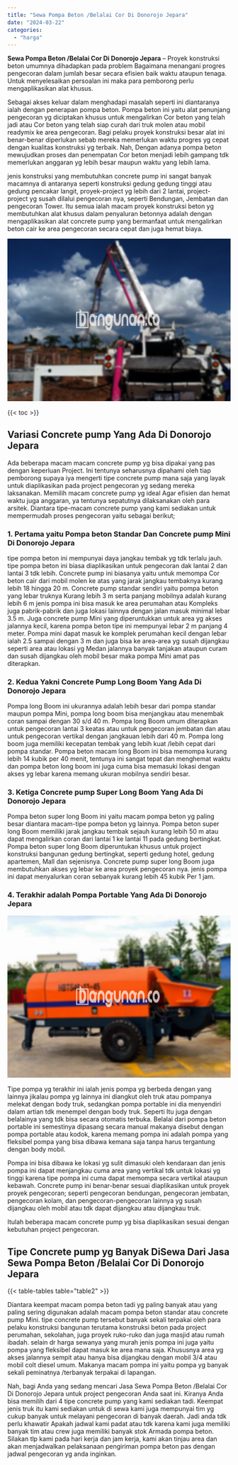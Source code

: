 ```yaml
---
title: "Sewa Pompa Beton /Belalai Cor Di Donorojo Jepara"
date: "2024-03-22"
categories: 
  - "harga"
---
```


**Sewa Pompa Beton /Belalai Cor Di Donorojo Jepara** – Proyek konstruksi beton umumnya dihadapkan pada problem Bagaimana menangani progres pengecoran dalam jumlah besar secara efisien baik waktu ataupun tenaga. Untuk menyelesaikan persoalan ini maka para pemborong perlu mengaplikasikan alat khusus.

Sebagai akses keluar dalam menghadapi masalah seperti ini diantaranya ialah dengan penerapan pompa beton. Pompa beton ini yaitu alat penunjang pengecoran yg diciptakan khusus untuk mengalirkan Cor beton yang telah jadi atau Cor beton yang telah siap curah dari truk molen atau mobil readymix ke area pengecoran. Bagi pelaku proyek konstruksi besar alat ini benar-benar diperlukan sebab mereka memerlukan waktu progres yg cepat dengan kualitas konstruksi yg terbaik. Nah, Dengan adanya pompa beton mewujudkan proses dan penempatan Cor beton menjadi lebih gampang tdk memerlukan anggaran yg lebih besar maupun waktu yang lebih lama.

jenis konstruksi yang membutuhkan concrete pump ini sangat banyak macamnya di antaranya seperti konstruksi gedung gedung tinggi atau gedung pencakar langit, proyek-project yg lebih dari 2 lantai, project-project yg susah dilalui pengecoran nya, seperti Bendungan, Jembatan dan pengecoran Tower. Itu semua ialah macam proyek konstruksi beton yg membutuhkan alat khusus dalam penyaluran betonnya adalah dengan mengaplikasikan alat concrete pump yang bermanfaat untuk mengalirkan beton cair ke area pengecoran secara cepat dan juga hemat biaya.

![Sewa Pompa Beton /Belalai Cor Di Donorojo Jepara](/images/sewa-concrete-pump-04.png)

{{< toc >}}

## Variasi Concrete pump Yang Ada Di Donorojo Jepara

Ada beberapa macam macam concrete pump yg bisa dipakai yang pas dengan keperluan Project. Ini tentunya seharusnya dipahami oleh tiap pemborong supaya iya mengerti tipe concrete pump mana saja yang layak untuk diaplikasikan pada project pengecoran yg sedang mereka laksanakan. Memilih macam concrete pump yg ideal Agar efisien dan hemat waktu juga anggaran, ya tentunya sepatutnya dilaksanakan oleh para arsitek. Diantara tipe-macam concrete pump yang kami sediakan untuk mempermudah proses pengecoran yaitu sebagai berikut;

### 1\. Pertama yaitu Pompa beton Standar Dan Concrete pump Mini Di Donorojo Jepara

tipe pompa beton ini mempunyai daya jangkau tembak yg tdk terlalu jauh. tipe pompa beton ini biasa diaplikasikan untuk pengecoran dak lantai 2 dan lantai 3 tdk lebih. Concrete pump ini biasanya yaitu untuk memompa Cor beton cair dari mobil molen ke atas yang jarak jangkau tembaknya kurang lebih 18 hingga 20 m. Concrete pump standar sendiri yaitu pompa beton yang lebar truknya Kurang lebih 3 m serta panjang mobilnya adalah kurang lebih 6 m jenis pompa ini bisa masuk ke area perumahan atau Kompleks juga pabrik-pabrik dan juga lokasi lainnya dengan jalan masuk minimal lebar 3.5 m. Juga concrete pump Mini yang diperuntukkan untuk area yg akses jalannya kecil, karena pompa beton tipe ini mempunyai lebar 2 m panjang 4 meter. Pompa mini dapat masuk ke komplek perumahan kecil dengan lebar ialah 2.5 sampai dengan 3 m dan juga bisa ke area-area yg susah dijangkau seperti area atau lokasi yg Medan jalannya banyak tanjakan ataupun curam dan susah dijangkau oleh mobil besar maka pompa Mini amat pas diterapkan.

### 2\. Kedua Yakni Concrete Pump Long Boom Yang Ada Di Donorojo Jepara

Pompa long Boom ini ukurannya adalah lebih besar dari pompa standar maupun pompa Mini, pompa long boom bisa menjangkau atau menembak coran sampai dengan 30 s/d 40 m. Pompa long Boom umum diterapkan untuk pengecoran lantai 3 keatas atau untuk pengecoran jembatan dan atau untuk pengecoran vertikal dengan jangkauan lebih dari 40 m. Pompa long boom juga memiliki kecepatan tembak yang lebih kuat /lebih cepat dari pompa standar. Pompa beton macam long Boom ini bisa memompa kurang lebih 14 kubik per 40 menit, tentunya ini sangat tepat dan menghemat waktu dan pompa beton long boom ini juga cuma bisa memasuki lokasi dengan akses yg lebar karena memang ukuran mobilnya sendiri besar.

### 3\. Ketiga Concrete pump Super Long Boom Yang Ada Di Donorojo Jepara

Pompa beton super long Boom ini yaitu macam pompa beton yg paling besar diantara macam-tipe pompa beton yg lainnya. Pompa beton super long Boom memiliki jarak jangkau tembak sejauh kurang lebih 50 m atau dapat mengalirkan coran dari lantai 1 ke lantai 11 pada gedung bertingkat. Pompa beton super long Boom diperuntukan khusus untuk project konstruksi bangunan gedung bertingkat, seperti gedung hotel, gedung apartemen, Mall dan sejenisnya. Concrete pump super long Boom juga membutuhkan akses yg lebar ke area proyek pengecoran nya. jenis pompa ini dapat menyalurkan coran sebanyak kurang lebih 45 kubik Per 1 jam.

### 4\. Terakhir adalah Pompa Portable Yang Ada Di Donorojo Jepara

![Sewa Pompa Beton /Belalai Cor Di Donorojo Jepara](/images/sewa-concrete-pump-16.png)

Tipe pompa yg terakhir ini ialah jenis pompa yg berbeda dengan yang lainnya jikalau pompa yg lainnya ini diangkut oleh truk atau pompanya melekat dengan body truk, sedangkan pompa portable ini dia menyendiri dalam artian tdk menempel dengan body truk. Seperti Itu juga dengan belalainya yang tdk bisa secara otomatis terbuka. Belalai dari pompa beton portable ini semestinya dipasang secara manual makanya disebut dengan pompa portable atau kodok, karena memang pompa ini adalah pompa yang fleksibel pompa yang bisa dibawa kemana saja tanpa harus tergantung dengan body mobil.

Pompa ini bisa dibawa ke lokasi yg sulit dimasuki oleh kendaraan dan jenis pompa ini dapat menjangkau cuma area yang vertikal tdk untuk lokasi yg tinggi karena tipe pompa ini cuma dapat memompa secara vertikal ataupun kebawah. Concrete pump ini benar-benar sesuai diaplikasikan untuk proyek proyek pengecoran; seperti pengecoran bendungan, pengecoran jembatan, pengecoran kolam, dan pengecoran-pengecoran lainnya yg susah dijangkau oleh mobil atau tdk dapat dijangkau atau dijangkau truk.

Itulah beberapa macam concrete pump yg bisa diaplikasikan sesuai dengan kebutuhan project pengecoran.

## Tipe Concrete pump yg Banyak DiSewa Dari Jasa Sewa Pompa Beton /Belalai Cor Di Donorojo Jepara

{{< table-tables table="table2" >}}

Diantara keempat macam pompa beton tadi yg paling banyak atau yang paling sering digunakan adalah macam pompa beton standar atau concrete pump Mini. tipe concrete pump tersebut banyak sekali terpakai oleh para pelaku konstruksi bangunan terutama konstruksi beton pada project perumahan, sekolahan, juga proyek ruko-ruko dan juga masjid atau rumah ibadah. selain dr harga sewanya yang murah jenis pompa ini juga yaitu pompa yang fleksibel dapat masuk ke area mana saja. Khususnya area yg akses jalannya sempit atau hanya bisa dijangkau dengan mobil 3/4 atau mobil colt diesel umum. Makanya macam pompa ini yaitu pompa yg banyak sekali peminatnya /terbanyak terpakai di lapangan.

Nah, bagi Anda yang sedang mencari Jasa Sewa Pompa Beton /Belalai Cor Di Donorojo Jepara untuk project pengecoran Anda saat ini. Kiranya Anda bisa memilih dari 4 tipe concrete pump yang kami sediakan tadi. Keempat jenis truk itu kami sediakan untuk di sewa kami juga mempunyai tim yg cukup banyak untuk melayani pengecoran di banyak daerah. Jadi anda tdk perlu khawatir Apakah jadwal kami padat atau tdk karena kami juga memiliki banyak tim atau crew juga memiliki banyak stok Armada pompa beton. Silakan tlp kami pada hari kerja dan jam kerja, kami akan tinjau area dan akan menjadwalkan pelaksanaan pengiriman pompa beton pas dengan jadwal pengecoran yg anda inginkan.
